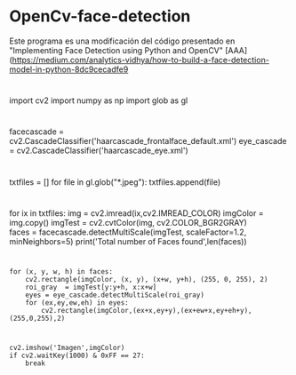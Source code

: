 # OpenCv-face-detection

Este programa es una modificación del código presentado en "Implementing Face Detection using Python and OpenCV"
 [AAA] (https://medium.com/analytics-vidhya/how-to-build-a-face-detection-model-in-python-8dc9cecadfe9

#
 import cv2
 import numpy as np
 import glob as gl

#
 facecascade = cv2.CascadeClassifier('haarcascade_frontalface_default.xml')
 eye_cascade = cv2.CascadeClassifier('haarcascade_eye.xml')

#
 txtfiles = [] 
 for file in gl.glob("*.jpeg"):
     txtfiles.append(file)

#
   for ix in txtfiles:
     img = cv2.imread(ix,cv2.IMREAD_COLOR)
     imgColor = img.copy()
     imgTest = cv2.cvtColor(img, cv2.COLOR_BGR2GRAY)    
     faces   = facecascade.detectMultiScale(imgTest, scaleFactor=1.2, minNeighbors=5)
     print('Total number of Faces found',len(faces))
#    
    for (x, y, w, h) in faces:
        cv2.rectangle(imgColor, (x, y), (x+w, y+h), (255, 0, 255), 2)
        roi_gray  = imgTest[y:y+h, x:x+w]
        eyes = eye_cascade.detectMultiScale(roi_gray)
        for (ex,ey,ew,eh) in eyes:
            cv2.rectangle(imgColor,(ex+x,ey+y),(ex+ew+x,ey+eh+y),(255,0,255),2)
#
    cv2.imshow('Imagen',imgColor)
    if cv2.waitKey(1000) & 0xFF == 27:
        break

